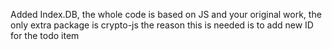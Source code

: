 Added Index.DB, the whole code is based on JS and your original work, the only extra package is crypto-js
the reason this is needed is to add new ID for the todo item